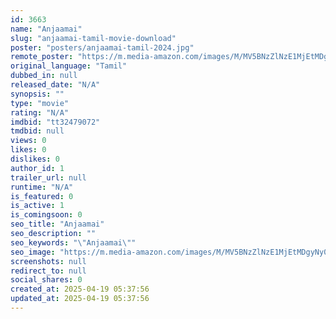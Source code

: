 ```yaml
---
id: 3663
name: "Anjaamai"
slug: "anjaamai-tamil-movie-download"
poster: "posters/anjaamai-tamil-2024.jpg"
remote_poster: "https://m.media-amazon.com/images/M/MV5BNzZlNzE1MjEtMDgyNy00ODgyLTkzYmEtMzE5N2U5NjZhYTFmXkEyXkFqcGc@._V1_SX300.jpg"
original_language: "Tamil"
dubbed_in: null
released_date: "N/A"
synopsis: ""
type: "movie"
rating: "N/A"
imdbid: "tt32479072"
tmdbid: null
views: 0
likes: 0
dislikes: 0
author_id: 1
trailer_url: null
runtime: "N/A"
is_featured: 0
is_active: 1
is_comingsoon: 0
seo_title: "Anjaamai"
seo_description: ""
seo_keywords: "\"Anjaamai\""
seo_image: "https://m.media-amazon.com/images/M/MV5BNzZlNzE1MjEtMDgyNy00ODgyLTkzYmEtMzE5N2U5NjZhYTFmXkEyXkFqcGc@._V1_SX300.jpg"
screenshots: null
redirect_to: null
social_shares: 0
created_at: 2025-04-19 05:37:56
updated_at: 2025-04-19 05:37:56
---
```


